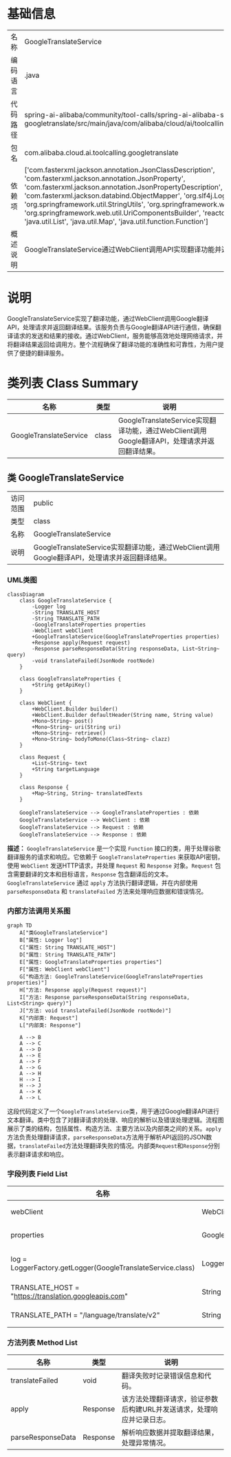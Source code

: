 # 基础信息

|      |      |
|------|------|
| 名称 | GoogleTranslateService |
| 编码语言 | .java |
| 代码路径 | spring-ai-alibaba/community/tool-calls/spring-ai-alibaba-starter-tool-calling-googletranslate/src/main/java/com/alibaba/cloud/ai/toolcalling/googletranslate/GoogleTranslateService.java |
| 包名 | com.alibaba.cloud.ai.toolcalling.googletranslate |
| 依赖项 | ['com.fasterxml.jackson.annotation.JsonClassDescription', 'com.fasterxml.jackson.annotation.JsonProperty', 'com.fasterxml.jackson.annotation.JsonPropertyDescription', 'com.fasterxml.jackson.databind.JsonNode', 'com.fasterxml.jackson.databind.ObjectMapper', 'org.slf4j.Logger', 'org.slf4j.LoggerFactory', 'org.springframework.util.StringUtils', 'org.springframework.web.reactive.function.client.WebClient', 'org.springframework.web.util.UriComponentsBuilder', 'reactor.core.publisher.Mono', 'java.util.HashMap', 'java.util.List', 'java.util.Map', 'java.util.function.Function'] |
| 概述说明 | GoogleTranslateService通过WebClient调用API实现翻译功能并返回结果。 |

# 说明

GoogleTranslateService实现了翻译功能，通过WebClient调用Google翻译API，处理请求并返回翻译结果。该服务负责与Google翻译API进行通信，确保翻译请求的发送和结果的接收。通过WebClient，服务能够高效地处理网络请求，并将翻译结果返回给调用方。整个流程确保了翻译功能的准确性和可靠性，为用户提供了便捷的翻译服务。

# 类列表 Class Summary

| 名称   | 类型  | 说明 |
|-------|------|-------------|
| GoogleTranslateService | class | GoogleTranslateService实现翻译功能，通过WebClient调用Google翻译API，处理请求并返回翻译结果。 |



## 类 GoogleTranslateService

|      |      |
|------|------|
| 访问范围 | public |
| 类型 | class |
| 名称 | GoogleTranslateService |
| 说明 | GoogleTranslateService实现翻译功能，通过WebClient调用Google翻译API，处理请求并返回翻译结果。 |


### UML类图

```mermaid
classDiagram
    class GoogleTranslateService {
        -Logger log
        -String TRANSLATE_HOST
        -String TRANSLATE_PATH
        -GoogleTranslateProperties properties
        -WebClient webClient
        +GoogleTranslateService(GoogleTranslateProperties properties)
        +Response apply(Request request)
        -Response parseResponseData(String responseData, List~String~ query)
        -void translateFailed(JsonNode rootNode)
    }

    class GoogleTranslateProperties {
        +String getApiKey()
    }

    class WebClient {
        +WebClient.Builder builder()
        +WebClient.Builder defaultHeader(String name, String value)
        +Mono~String~ post()
        +Mono~String~ uri(String uri)
        +Mono~String~ retrieve()
        +Mono~String~ bodyToMono(Class~String~ clazz)
    }

    class Request {
        +List~String~ text
        +String targetLanguage
    }

    class Response {
        +Map~String, String~ translatedTexts
    }

    GoogleTranslateService --> GoogleTranslateProperties : 依赖
    GoogleTranslateService --> WebClient : 依赖
    GoogleTranslateService --> Request : 依赖
    GoogleTranslateService --> Response : 依赖
```

**描述：**
`GoogleTranslateService` 是一个实现 `Function` 接口的类，用于处理谷歌翻译服务的请求和响应。它依赖于 `GoogleTranslateProperties` 来获取API密钥，使用 `WebClient` 发送HTTP请求，并处理 `Request` 和 `Response` 对象。`Request` 包含需要翻译的文本和目标语言，`Response` 包含翻译后的文本。`GoogleTranslateService` 通过 `apply` 方法执行翻译逻辑，并在内部使用 `parseResponseData` 和 `translateFailed` 方法来处理响应数据和错误情况。


### 内部方法调用关系图

```mermaid
graph TD
    A["类GoogleTranslateService"]
    B["属性: Logger log"]
    C["属性: String TRANSLATE_HOST"]
    D["属性: String TRANSLATE_PATH"]
    E["属性: GoogleTranslateProperties properties"]
    F["属性: WebClient webClient"]
    G["构造方法: GoogleTranslateService(GoogleTranslateProperties properties)"]
    H["方法: Response apply(Request request)"]
    I["方法: Response parseResponseData(String responseData, List<String> query)"]
    J["方法: void translateFailed(JsonNode rootNode)"]
    K["内部类: Request"]
    L["内部类: Response"]

    A --> B
    A --> C
    A --> D
    A --> E
    A --> F
    A --> G
    A --> H
    H --> I
    H --> J
    A --> K
    A --> L
```

这段代码定义了一个`GoogleTranslateService`类，用于通过Google翻译API进行文本翻译。类中包含了对翻译请求的处理、响应的解析以及错误处理逻辑。流程图展示了类的结构，包括属性、构造方法、主要方法以及内部类之间的关系。`apply`方法负责处理翻译请求，`parseResponseData`方法用于解析API返回的JSON数据，`translateFailed`方法处理翻译失败的情况。内部类`Request`和`Response`分别表示翻译请求和响应。

### 字段列表 Field List

| 名称  | 类型  | 说明 |
|-------|-------|------|
| webClient | WebClient | 私有且不可变的WebClient实例。 |
| properties | GoogleTranslateProperties | 私有且不可变的Google翻译属性对象。 |
| log = LoggerFactory.getLogger(GoogleTranslateService.class) | Logger | GoogleTranslateService类中定义了一个私有的静态日志记录器。 |
| TRANSLATE_HOST = "https://translation.googleapis.com" | String | 定义了翻译服务的API主机地址常量。 |
| TRANSLATE_PATH = "/language/translate/v2" | String | 定义常量TRANSLATE_PATH为"/language/translate/v2"。 |

### 方法列表 Method List

| 名称  | 类型  | 说明 |
|-------|-------|------|
| translateFailed | void | 翻译失败时记录错误信息和代码。 |
| apply | Response | 该方法处理翻译请求，验证参数后构建URL并发送请求，处理响应并记录日志。 |
| parseResponseData | Response | 解析响应数据并提取翻译结果，处理异常情况。 |




